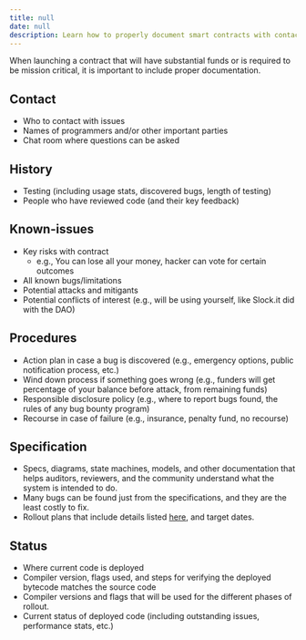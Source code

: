 ```yaml
---
title: null
date: null
description: Learn how to properly document smart contracts with contact info, testing history, known issues, procedures, specifications, and deployment status to ensure security and transparency.
---
```


When launching a contract that will have substantial funds or is required to be mission critical, it is important to include proper documentation.

## Contact
- Who to contact with issues
- Names of programmers and/or other important parties
- Chat room where questions can be asked

## History
- Testing (including usage stats, discovered bugs, length of testing)
- People who have reviewed code (and their key feedback)

## Known-issues
- Key risks with contract
  - e.g., You can lose all your money, hacker can vote for certain outcomes
- All known bugs/limitations
- Potential attacks and mitigants
- Potential conflicts of interest (e.g., will be using yourself, like Slock.it did with the DAO)

## Procedures
- Action plan in case a bug is discovered (e.g., emergency options, public notification process, etc.)
- Wind down process if something goes wrong (e.g., funders will get percentage of your balance before attack, from remaining funds)
- Responsible disclosure policy (e.g., where to report bugs found, the rules of any bug bounty program)
- Recourse in case of failure (e.g., insurance, penalty fund, no recourse)

## Specification
- Specs, diagrams, state machines, models, and other documentation that helps auditors, reviewers, and the community understand what the system is intended to do.
- Many bugs can be found just from the specifications, and they are the least costly to fix.
- Rollout plans that include details listed [here](precautions.md), and target dates.

## Status
- Where current code is deployed
- Compiler version, flags used, and steps for verifying the deployed bytecode matches the source code
- Compiler versions and flags that will be used for the different phases of rollout.
- Current status of deployed code (including outstanding issues, performance stats, etc.)

